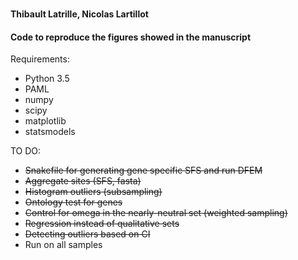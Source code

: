 ### 

**Thibault Latrille, Nicolas Lartillot**


#### Code to reproduce the figures showed in the manuscript
Requirements:
 - Python 3.5
 - PAML
 - numpy
 - scipy
 - matplotlib
 - statsmodels

TO DO:
- ~~Snakefile for generating gene specific SFS and run DFEM~~
- ~~Aggregate sites (SFS, fasta)~~
- ~~Histogram outliers (subsampling)~~
- ~~Ontology test for genes~~ 
- ~~Control for omega in the nearly-neutral set (weighted sampling)~~
- ~~Regression instead of qualitative sets~~
- ~~Detecting outliers based on CI~~
- Run on all samples
